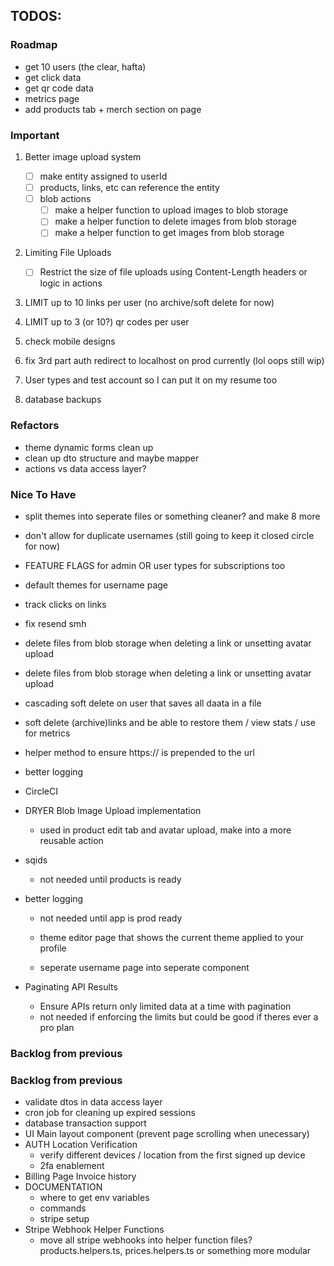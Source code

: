 ## TODOS:

### Roadmap

- get 10 users (the clear, hafta)
- get click data
- get qr code data
- metrics page
- add products tab + merch section on page

### Important

1. Better image upload system

   - [ ] make entity assigned to userId
   - [ ] products, links, etc can reference the entity
   - [ ] blob actions
     - [ ] make a helper function to upload images to blob storage
     - [ ] make a helper function to delete images from blob storage
     - [ ] make a helper function to get images from blob storage

2. Limiting File Uploads

   - [ ] Restrict the size of file uploads using Content-Length headers or logic in actions

3. LIMIT up to 10 links per user (no archive/soft delete for now)
4. LIMIT up to 3 (or 10?) qr codes per user
5. check mobile designs
6. fix 3rd part auth redirect to localhost on prod currently (lol oops still wip)
7. User types and test account so I can put it on my resume too
8. database backups

### Refactors

- theme dynamic forms clean up
- clean up dto structure and maybe mapper
- actions vs data access layer?

### Nice To Have

- split themes into seperate files or something cleaner? and make 8 more
- don't allow for duplicate usernames (still going to keep it closed circle for now)
- FEATURE FLAGS for admin OR user types for subscriptions too

- default themes for username page

- track clicks on links
- fix resend smh
- delete files from blob storage when deleting a link or unsetting avatar upload
- delete files from blob storage when deleting a link or unsetting avatar upload
- cascading soft delete on user that saves all daata in a file
- soft delete (archive)links and be able to restore them / view stats / use for metrics
- helper method to ensure https:// is prepended to the url
- better logging
- CircleCI

- DRYER Blob Image Upload implementation
  - used in product edit tab and avatar upload, make into a more reusable action
- sqids
  - not needed until products is ready
- better logging

  - not needed until app is prod ready

  - theme editor page that shows the current theme applied to your profile
  - seperate username page into seperate component

- Paginating API Results
  - Ensure APIs return only limited data at a time with pagination
  - not needed if enforcing the limits but could be good if theres ever a pro plan

### Backlog from previous

### Backlog from previous

- validate dtos in data access layer
- cron job for cleaning up expired sessions
- database transaction support
- UI Main layout component (prevent page scrolling when unecessary)
- AUTH Location Verification
  - verify different devices / location from the first signed up device
  - 2fa enablement
- Billing Page Invoice history
- DOCUMENTATION
  - where to get env variables
  - commands
  - stripe setup
- Stripe Webhook Helper Functions
  - move all stripe webhooks into helper function files? products.helpers.ts, prices.helpers.ts or something more modular
